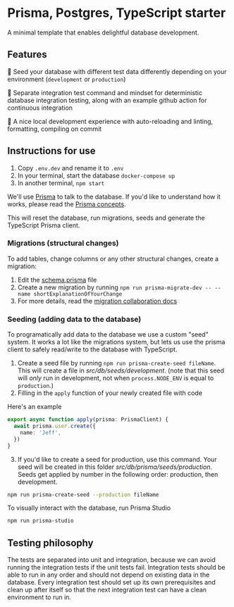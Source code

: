 # Prisma, Postgres, TypeScript starter

A minimal template that enables delightful database development.

## Features

🌱 Seed your database with different test data differently depending on your environment (`development` or `production`)

🧪 Separate integration test command and mindset for deterministic database integration testing, along with an example github action for continuous integration

🧹 A nice local development experience with auto-reloading and linting, formatting, compiling on commit

## Instructions for use

1. Copy `.env.dev` and rename it to `.env`
1. In your terminal, start the database `docker-compose up`
1. In another terminal, `npm start`

We'll use [Prisma](https://www.prisma.io/docs/) to talk to the database.
If you'd like to understand how it works, please read the [Prisma concepts](https://www.prisma.io/docs/concepts).

This will reset the database, run migrations, seeds and generate the TypeScript Prisma client.

### Migrations (structural changes)

To add tables, change columns or any other structural changes, create a migration:

1. Edit the [schema.prisma](src/db/schema.prisma) file
1. Create a new migration by running `npm run prisma-migrate-dev -- --name shortExplanationOfYourChange`
1. For more details, read the [migration collaboration docs](https://www.prisma.io/docs/guides/database/developing-with-prisma-migrate/team-development)

### Seeding (adding data to the database)

To programatically add data to the database we use a custom "seed" system. It works a lot like the migrations system, but lets us use the prisma client to safely read/write to the database with TypeScript.

1. Create a seed file by running `npm run prisma-create-seed fileName`. This will create a file in _src/db/seeds/development_. (note that this seed will _only_ run in development, not when `process.NODE_ENV` is equal to `production`.)
2. Filling in the `apply` function of your newly created file with code

Here's an example

```ts
export async function apply(prisma: PrismaClient) {
  await prisma.user.create({
    name: 'Jeff',
  })
}
```

3. If you'd like to create a seed for production, use this command. Your seed will be created in this folder _src/db/prisma/seeds/production_. Seeds get applied by number in the following order: production, then development.

```sh
npm run prisma-create-seed --production fileName
```

To visually interact with the database, run Prisma Studio

```sh
npm run prisma-studio
```

## Testing philosophy

The tests are separated into unit and integration, because we can avoid running the integration tests if the unit tests fail.
Integration tests should be able to run in any order and should not depend on existing data in the database.
Every integration test should set up its own prerequisites and clean up after itself so that the next integration test can have a clean environment to run in.
